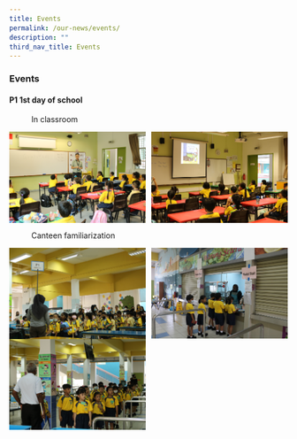 ```yaml
---
title: Events
permalink: /our-news/events/
description: ""
third_nav_title: Events
---
```

### **Events**
#### **P1 1st day of school**

<figure>
	<figcaption>  In classroom
 </figcaption>
</figure>

<img src="/images/2023%20P1%201stday/Classroom%20fam%20(1).JPG" style="width:49%" align=left>
<img src="/images/2023%20P1%201stday/Classroom%20fam%20(2).JPG" style="width:49%" align=right>

<br clear="left">


<figure>
	<figcaption>  Canteen familiarization 
 </figcaption>
</figure>

<img src="/images/2023%20P1%201stday/canteen%20fam%20(1).JPG" style="width:49%" align=left>
<img src="/images/2023%20P1%201stday/canteen%20fam%20(2).JPG" style="width:49%" align=right>

<br clear="left">

<img src="/images/2023%20P1%201stday/canteen%20fam%20(3).JPG" style="width:49%" align=left>